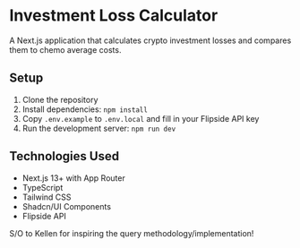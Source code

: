 # Investment Loss Calculator

A Next.js application that calculates crypto investment losses and compares them to chemo average costs.

## Setup

1. Clone the repository
2. Install dependencies: `npm install`
3. Copy `.env.example` to `.env.local` and fill in your Flipside API key
4. Run the development server: `npm run dev`

## Technologies Used

- Next.js 13+ with App Router
- TypeScript
- Tailwind CSS
- Shadcn/UI Components
- Flipside API

S/O to Kellen for inspiring the query methodology/implementation!
